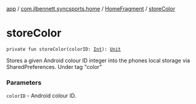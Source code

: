 [app](../../index.md) / [com.jlbennett.syncsports.home](../index.md) / [HomeFragment](index.md) / [storeColor](./store-color.md)

# storeColor

`private fun storeColor(colorID: `[`Int`](https://kotlinlang.org/api/latest/jvm/stdlib/kotlin/-int/index.html)`): `[`Unit`](https://kotlinlang.org/api/latest/jvm/stdlib/kotlin/-unit/index.html)

Stores a given Android colour ID integer into the phones local storage via SharedPreferences. Under tag "color"

### Parameters

`colorID` - Android colour ID.